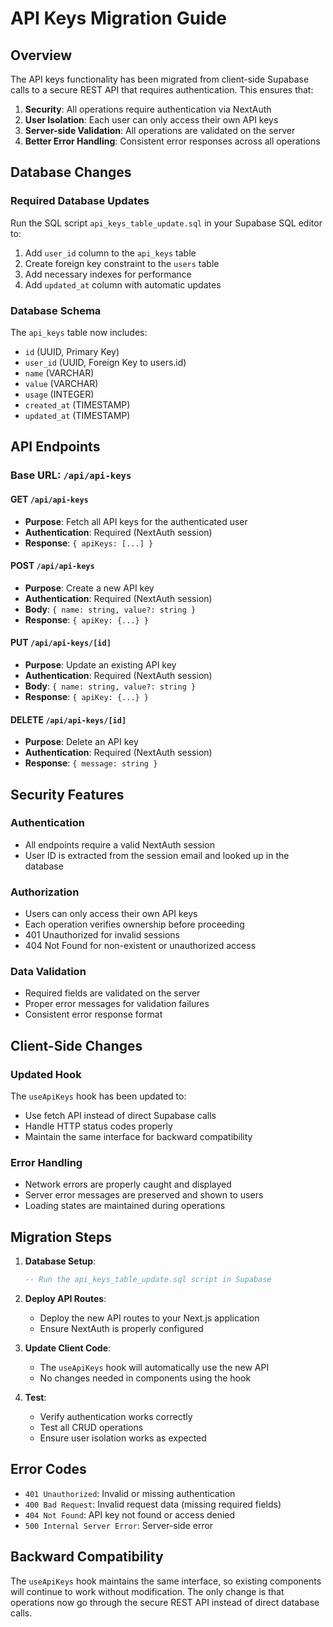 # API Keys Migration Guide

## Overview
The API keys functionality has been migrated from client-side Supabase calls to a secure REST API that requires authentication. This ensures that:

1. **Security**: All operations require authentication via NextAuth
2. **User Isolation**: Each user can only access their own API keys
3. **Server-side Validation**: All operations are validated on the server
4. **Better Error Handling**: Consistent error responses across all operations

## Database Changes

### Required Database Updates
Run the SQL script `api_keys_table_update.sql` in your Supabase SQL editor to:

1. Add `user_id` column to the `api_keys` table
2. Create foreign key constraint to the `users` table
3. Add necessary indexes for performance
4. Add `updated_at` column with automatic updates

### Database Schema
The `api_keys` table now includes:
- `id` (UUID, Primary Key)
- `user_id` (UUID, Foreign Key to users.id)
- `name` (VARCHAR)
- `value` (VARCHAR)
- `usage` (INTEGER)
- `created_at` (TIMESTAMP)
- `updated_at` (TIMESTAMP)

## API Endpoints

### Base URL: `/api/api-keys`

#### GET `/api/api-keys`
- **Purpose**: Fetch all API keys for the authenticated user
- **Authentication**: Required (NextAuth session)
- **Response**: `{ apiKeys: [...] }`

#### POST `/api/api-keys`
- **Purpose**: Create a new API key
- **Authentication**: Required (NextAuth session)
- **Body**: `{ name: string, value?: string }`
- **Response**: `{ apiKey: {...} }`

#### PUT `/api/api-keys/[id]`
- **Purpose**: Update an existing API key
- **Authentication**: Required (NextAuth session)
- **Body**: `{ name: string, value?: string }`
- **Response**: `{ apiKey: {...} }`

#### DELETE `/api/api-keys/[id]`
- **Purpose**: Delete an API key
- **Authentication**: Required (NextAuth session)
- **Response**: `{ message: string }`

## Security Features

### Authentication
- All endpoints require a valid NextAuth session
- User ID is extracted from the session email and looked up in the database

### Authorization
- Users can only access their own API keys
- Each operation verifies ownership before proceeding
- 401 Unauthorized for invalid sessions
- 404 Not Found for non-existent or unauthorized access

### Data Validation
- Required fields are validated on the server
- Proper error messages for validation failures
- Consistent error response format

## Client-Side Changes

### Updated Hook
The `useApiKeys` hook has been updated to:
- Use fetch API instead of direct Supabase calls
- Handle HTTP status codes properly
- Maintain the same interface for backward compatibility

### Error Handling
- Network errors are properly caught and displayed
- Server error messages are preserved and shown to users
- Loading states are maintained during operations

## Migration Steps

1. **Database Setup**:
   ```sql
   -- Run the api_keys_table_update.sql script in Supabase
   ```

2. **Deploy API Routes**:
   - Deploy the new API routes to your Next.js application
   - Ensure NextAuth is properly configured

3. **Update Client Code**:
   - The `useApiKeys` hook will automatically use the new API
   - No changes needed in components using the hook

4. **Test**:
   - Verify authentication works correctly
   - Test all CRUD operations
   - Ensure user isolation works as expected

## Error Codes

- `401 Unauthorized`: Invalid or missing authentication
- `400 Bad Request`: Invalid request data (missing required fields)
- `404 Not Found`: API key not found or access denied
- `500 Internal Server Error`: Server-side error

## Backward Compatibility

The `useApiKeys` hook maintains the same interface, so existing components will continue to work without modification. The only change is that operations now go through the secure REST API instead of direct database calls. 